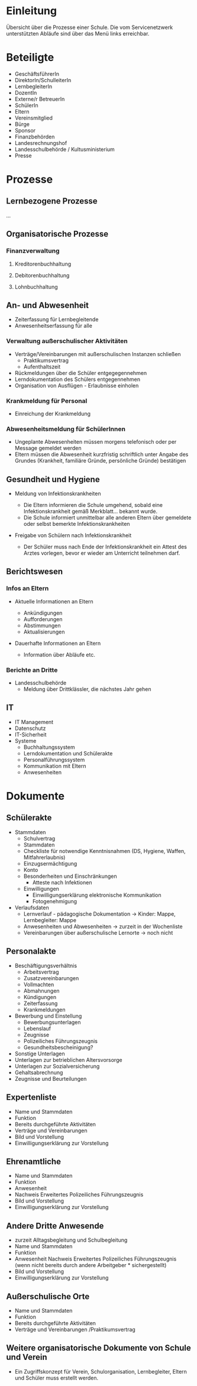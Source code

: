 # Einleitung

Übersicht über die Prozesse einer Schule. Die vom Servicenetzwerk unterstützten Abläufe sind über das Menü links erreichbar.

# Beteiligte
* GeschäftsführerIn
* DirektorIn/SchulleiterIn
* LernbegleiterIn
* DozentIn
* Externe/r BetreuerIn
* SchülerIn
* Eltern
* Vereinsmitglied
* Bürge
* Sponsor
* Finanzbehörden
* Landesrechnungshof
* Landesschulbehörde / Kultusministerium
* Presse

# Prozesse

## Lernbezogene Prozesse

... 

## Organisatorische Prozesse

### Finanzverwaltung

1. Kreditorenbuchhaltung
    
2. Debitorenbuchhaltung

3. Lohnbuchhaltung

## An- und Abwesenheit

* Zeiterfassung für Lernbegleitende
* Anwesenheitserfassung für alle

### Verwaltung außerschulischer Aktivitäten

* Verträge/Vereinbarungen mit außerschulischen Instanzen schließen
  * Praktikumsvertrag
  * Aufenthaltszeit
* Rückmeldungen über die Schüler entgegegennehmen
* Lerndokumentation des Schülers entgegennehmen
* Organisation von Ausflügen - Erlaubnisse einholen

### Krankmeldung für Personal

 * Einreichung der Krankmeldung

### Abwesenheitsmeldung für SchülerInnen

* Ungeplante Abwesenheiten müssen morgens telefonisch oder per Message gemeldet werden
* Eltern müssen die Abwesenheit kurzfristig schriftlich unter Angabe des Grundes (Krankheit, familiäre Gründe, persönliche Gründe) bestätigen

## Gesundheit und Hygiene

* Meldung von Infektionskrankheiten
  * Die Eltern informieren die Schule umgehend, sobald eine Infektionskrankheit gemäß Merkblatt... bekannt wurde.
  * Die Schule informiert unmittelbar alle anderen Eltern über gemeldete oder selbst bemerkte Infektionskrankheiten

* Freigabe von Schülern nach Infektionskrankheit
  * Der Schüler muss nach Ende der Infektionskrankheit ein Attest des Arztes vorlegen, bevor er wieder am Unterricht teilnehmen darf.

## Berichtswesen

### Infos an Eltern

* Aktuelle Informationen an Eltern
  *  Ankündigungen
  *  Aufforderungen
  *  Abstimmungen
  *  Aktualisierungen

* Dauerhafte Informationen an Eltern
  * Information über Abläufe etc.

### Berichte an Dritte

* Landesschulbehörde
  * Meldung über Drittklässler, die nächstes Jahr gehen

## IT
* IT Management
* Datenschutz
* IT-Sicherheit
* Systeme
  * Buchhaltungssystem
  * Lerndokumentation und Schülerakte
  * Personalführungssystem
  * Kommunikation mit Eltern
  * Anwesenheiten

# Dokumente
## Schülerakte
* Stammdaten
  * Schulvertrag
  * Stammdaten
  * Checkliste für notwendige Kenntnisnahmen (DS, Hygiene, Waffen, Mitfahrerlaubnis)
  * Einzugsermächtigung
  * Konto
  * Besonderheiten und Einschränkungen
      * Atteste nach Infektionen
  * Einwilligungen
      * Einwilligungserklärung elektronische Kommunikation
      * Fotogenehmigung
* Verlaufsdaten
  * Lernverlauf - pädagogische Dokumentation → Kinder: Mappe, Lernbegleiter: Mappe
  * Anwesenheiten und Abwesenheiten → zurzeit in der Wochenliste
  * Vereinbarungen über außerschulische Lernorte → noch nicht

## Personalakte
* Beschäftigungsverhältnis
  * Arbeitsvertrag
  * Zusatzvereinbarungen
  * Vollmachten
  * Abmahnungen
  * Kündigungen
  * Zeiterfassung
  * Krankmeldungen
* Bewerbung und Einstellung
  * Bewerbungsunterlagen
  * Lebenslauf
  * Zeugnisse
  * Polizeiliches Führungszeugnis
  * Gesundheitsbescheinigung?
* Sonstige Unterlagen
* Unterlagen zur betrieblichen Altersvorsorge
* Unterlagen zur Sozialversicherung
* Gehaltsabrechnung
* Zeugnisse und Beurteilungen

## Expertenliste

* Name und Stammdaten
* Funktion
* Bereits durchgeführte Aktivitäten
* Verträge und Vereinbarungen
* Bild und Vorstellung
* Einwilligungserklärung zur Vorstellung

## Ehrenamtliche

* Name und Stammdaten
* Funktion
* Anwesenheit
* Nachweis Erweitertes Polizeiliches Führungszeugnis
* Bild und Vorstellung
* Einwilligungserklärung zur Vorstellung

## Andere Dritte Anwesende

* zurzeit Alltagsbegleitung und Schulbegleitung
* Name und Stammdaten
* Funktion
* Anwesenheit
Nachweis Erweitertes Polizeiliches Führungszeugnis (wenn nicht bereits durch andere Arbeitgeber * sichergestellt)
* Bild und Vorstellung
* Einwilligungserklärung zur Vorstellung

## Außerschulische Orte

* Name und Stammdaten
* Funktion
* Bereits durchgeführte Aktivitäten
* Verträge und Vereinbarungen /Praktikumsvertrag

## Weitere organisatorische Dokumente von Schule und Verein
* Ein Zugriffskonzept für Verein, Schulorganisation, Lernbegleiter, Eltern und Schüler muss erstellt werden.

